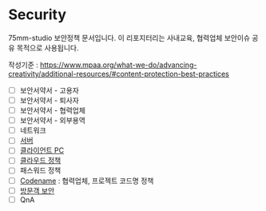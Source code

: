 # Security
75mm-studio 보안정책 문서입니다.
이 리포지터리는 사내교육, 협력업체 보안이슈 공유 목적으로 사용됩니다.

작성기준 : https://www.mpaa.org/what-we-do/advancing-creativity/additional-resources/#content-protection-best-practices

- [ ] 보안서약서 - 고용자
- [ ] 보안서약서 - 퇴사자
- [ ] 보안서약서 - 협력업체
- [ ] 보안서약서 - 외부용역
- [ ] 네트워크
- [ ] [서버](docs/server.md)
- [ ] [클라이언트 PC](docs/clientpc.md)
- [ ] [클라우드 정책](docs/cloud.md)
- [ ] 패스워드 정책
- [ ] [Codename](docs/codename.md) : 협력업체, 프로젝트 코드명 정책
- [ ] [방문객 보안](docs/guest.md)
- [ ] QnA
